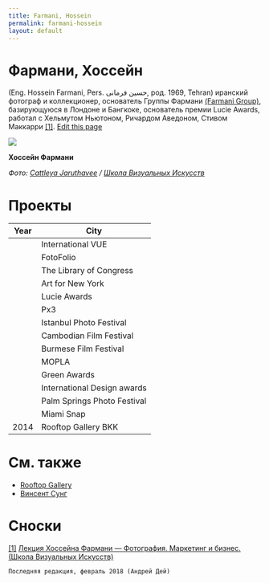 ```yaml
---
title: Farmani, Hossein
permalink: farmani-hossein
layout: default
---
```




# Фармани, Хоссейн


(Eng. Hossein Farmani, Pers. حسین فرمانی, род. 1969, Tehran)  иранский фотограф и коллекционер, основатель Группы Фармани [(Farmani Group)](farmani-group), базирующуюся в Лондоне и Бангкоке, основатель премии Lucie Awards, работал с Хельмутом Ньютоном, Ричардом Аведоном, Стивом Маккарри <span id="a1">[\[1\]](#f1)</span>. [Edit this page](http://prose.io/#indexmod/encyclopedia/edit/master/page-template.md)

![](http://schoolva.ru/wp-content/uploads/2015/10/hossein_farmani-by_cattleya_jaruthavee.jpg)

**Хоссейн Фармани**

*Фото: [Cattleya Jaruthavee](jaruthavee-cattleya) / [Школа Визуальных Искусств](http://schoolva.ru/2015/hossein-farmani/)*

# Проекты

|Year|City|
|----|-----|
||International VUE|
||FotoFolio|
||The Library of Congress|
||Art for New York|
||Lucie Awards|
||Px3|
||Istanbul Photo Festival|
||Cambodian Film Festival|
||Burmese Film Festival|
||MOPLA|
||Green Awards|
||International Design awards|
||Palm Springs Photo Festival|
||Miami Snap|
|2014|Rooftop Gallery BKK|

# См. также

+ [Rooftop Gallery](rooftop-gallery)
+ [Винсент Сунг](sung-vinsent)

# Сноски

[[1]](#a1) <span id="f1"></span> [Лекция Хоссейна Фармани — Фотография. Маркетинг и бизнес. (Школа Визуальных Искусств)](http://example.net/article)

`Последняя редакция, февраль 2018 (Андрей Дей)`
